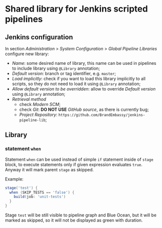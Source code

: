 # Shared library for Jenkins scripted pipelines

## Jenkins configuration

In section _Administration_ > _System Configuration_ > _Global Pipeline Libraries_ configure new library:

- _Name_: some desired name of library, this name can be used in pipelines to include library using `@Library` 
  annotation;
- _Default version_: branch or tag identifier, e.g. `master`;
- _Load implicitly_: check if you want to load this library implicitly to all scripts, so they do not need to load it 
  using `@Library` annotation;
- _Allow default version to be overridden_: allow to override _Default version_ using `@Library` annotation;
- _Retrieval method_
  - check _Modern SCM_;
  - check _Git_: **DO NOT USE** _GitHub source_, as there is currently bug;
  - _Project Repository_: `https://github.com/BrandEmbassy/jenkins-pipeline-lib`;


## Library

### statement `when`

Statement `when` can be used instead of simple `if` statement inside of `stage` block, to execute statements only if
given expression evaluates `true`. Anyway it will mark parent `stage` as skipped.

Example:

```groovy
stage('test') {
  when (SKIP_TESTS == 'false') {
    build(job: 'unit-tests')
  }
}
```

Stage `test` will be still visible to pipeline graph and Blue Ocean, but it will be marked as skipped, so it will not
be displayed as green with duration.

